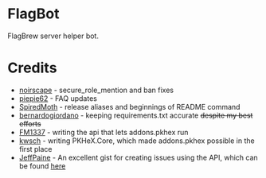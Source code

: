 # FlagBot
FlagBrew server helper bot.

# Credits
- [noirscape](https://github.com/noirscape) - secure_role_mention and ban fixes
- [piepie62](https://github.com/piepie62) - FAQ updates
- [SpiredMoth](https://github.com/SpiredMoth) - release aliases and beginnings of README command
- [bernardogiordano](https://github.com/bernardogiordano) - keeping requirements.txt accurate ~~despite my best efforts~~
- [FM1337](https://github.com/FM1337) - writing the api that lets addons.pkhex run
- [kwsch](https://github.com/kwsch) - writing PKHeX.Core, which made addons.pkhex possible in the first place
- [JeffPaine](https://github.com/JeffPaine) - An excellent gist for creating issues using the API, which can be found [here](https://gist.github.com/JeffPaine/3145490)